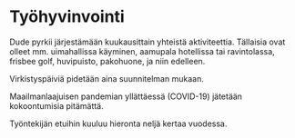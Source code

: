 # Työhyvinvointi

Dude pyrkii järjestämään kuukausittain yhteistä aktiviteettia. Tällaisia ovat olleet mm. uimahallissa käyminen, aamupala hotellissa tai ravintolassa, frisbee golf, huvipuisto, pakohuone, ja niin edelleen.

Virkistyspäiviä pidetään aina suunnitelman mukaan.

Maailmanlaajuisen pandemian yllättäessä (COVID-19) jätetään kokoontumisia pitämättä.

Työntekijän etuihin kuuluu hieronta neljä kertaa vuodessa.
